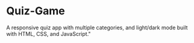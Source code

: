 # Quiz-Game
A responsive quiz app with multiple categories, and light/dark mode built with HTML, CSS, and JavaScript."
